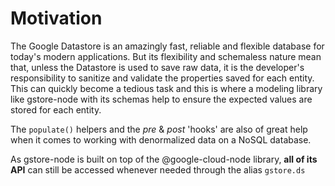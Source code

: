 # Motivation

The Google Datastore is an amazingly fast, reliable and flexible database for today's modern applications. But its flexibility and schemaless nature mean that, unless the Datastore is used to save raw data, it is the developer's responsibility to sanitize and validate the properties saved for each entity. This can quickly become a tedious task and this is where a modeling library like gstore-node with its schemas help to ensure the expected values are stored for each entity.

The `populate()` helpers and the _pre_ & _post_ 'hooks' are also of great help when it comes to working with denormalized data on a NoSQL database.

As gstore-node is built on top of the @google-cloud-node library, **all of its API** can still be accessed whenever needed through the alias `gstore.ds`

